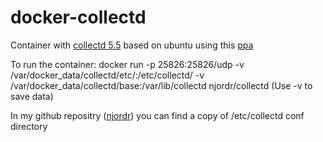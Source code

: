 # docker-collectd

Container with [collectd 5.5](https://collectd.org) based on ubuntu using this [ppa](https://launchpad.net/~rullmann/+archive/ubuntu/collectd)

To run the container: docker run -p 25826:25826/udp -v /var/docker_data/collectd/etc/:/etc/collectd/ -v /var/docker_data/collectd/base:/var/lib/collectd njordr/collectd (Use -v to save data)

In my github repositry ([njordr](https://github.com/njordr/docker-collectd)) you can find a copy of /etc/collectd conf directory

